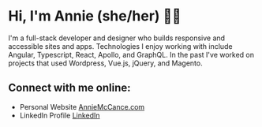 # Hi, I'm Annie (she/her) 👩‍💻 

I'm a full-stack developer and designer who builds responsive and accessible sites and apps. Technologies I enjoy working with include Angular, Typescript, React, Apollo, and GraphQL. In the past I've worked on projects that used Wordpress, Vue.js, jQuery, and Magento.

## Connect with me online:
- Personal Website [AnnieMcCance.com](https://www.anniemccance.com)
- LinkedIn Profile [LinkedIn](https://www.linkedin.com/in/anniemccance/)